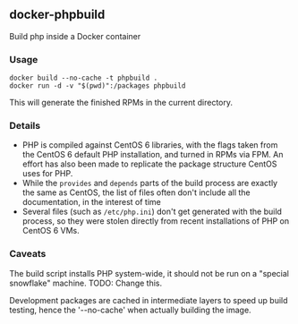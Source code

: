 ## docker-phpbuild
Build php inside a Docker container

### Usage

```
docker build --no-cache -t phpbuild .
docker run -d -v "$(pwd)":/packages phpbuild
```

This will generate the finished RPMs in the current directory.

### Details

* PHP is compiled against CentOS 6 libraries, with the flags taken from the CentOS 6 default PHP installation, and turned in RPMs via FPM. An effort has also been made to replicate the package structure CentOS uses for PHP.
* While the `provides` and `depends` parts of the build process are exactly the same as CentOS, the list of files often don't include all the documentation, in the interest of time
* Several files (such as `/etc/php.ini`) don't get generated with the build process, so they were stolen directly from recent installations of PHP on CentOS 6 VMs.

### Caveats

The build script installs PHP system-wide, it should not be run on a "special snowflake" machine.
TODO: Change this.

Development packages are cached in intermediate layers to speed up build testing, hence the '--no-cache' when actually building the image.